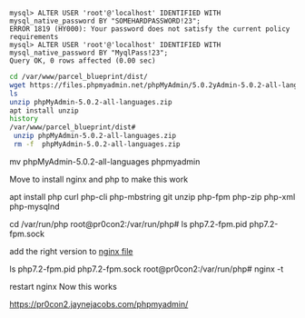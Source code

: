 

```mysql
mysql> ALTER USER 'root'@'localhost' IDENTIFIED WITH mysql_native_password BY "SOMEHARDPASSWORD!23";
ERROR 1819 (HY000): Your password does not satisfy the current policy requirements
mysql> ALTER USER 'root'@'localhost' IDENTIFIED WITH mysql_native_password BY "MyqlPass!23";
Query OK, 0 rows affected (0.00 sec)
```

```bash
cd /var/www/parcel_blueprint/dist/
wget https://files.phpmyadmin.net/phpMyAdmin/5.0.2yAdmin-5.0.2-all-languages.zip
ls
unzip phpMyAdmin-5.0.2-all-languages.zip 
apt install unzip
history
/var/www/parcel_blueprint/dist# 
 unzip phpMyAdmin-5.0.2-all-languages.zip   
 rm -f  phpMyAdmin-5.0.2-all-languages.zip

```

 mv phpMyAdmin-5.0.2-all-languages phpmyadmin

Move to install nginx and php to make this work

apt install php curl php-cli php-mbstring git unzip php-fpm php-zip php-xml php-mysqlnd

cd /var/run/php
root@pr0con2:/var/run/php# ls
php7.2-fpm.pid  php7.2-fpm.sock


add the right version to [nginx file](etc/nginx/sites-available/pr0con2.jaynejacobs.com)

ls
php7.2-fpm.pid  php7.2-fpm.sock
root@pr0con2:/var/run/php# nginx -t

restart nginx
Now this works 

https://pr0con2.jaynejacobs.com/phpmyadmin/

